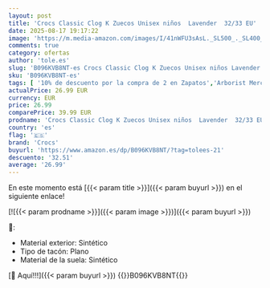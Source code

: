 ```yaml
---
layout: post
title: 'Crocs Classic Clog K Zuecos Unisex niños  Lavender  32/33 EU'
date: 2025-08-17 19:17:22
image: 'https://m.media-amazon.com/images/I/41nWFU3sAsL._SL500_._SL400_.jpg'
comments: true
category: ofertas
author: 'tole.es'
slug: 'B096KVB8NT-es Crocs Classic Clog K Zuecos Unisex niños Lavender 32/33 EU'
sku: 'B096KVB8NT-es'
tags: [ '10% de descuento por la compra de 2 en Zapatos','Arborist Merchandising Root','Compra 2, y obtén un 10% de descuento','Compra 2, y obtén un 10% de descuento_Shoes1','Crocs Shoes','Moda','Moda Niño','Self Service','Special Features Stores','Zapatos de niño','Zuecos y mules para niño','c8538d25-3af9-48d3-aeff-5f3ce5572a36_0','c8538d25-3af9-48d3-aeff-5f3ce5572a36_2001','c8538d25-3af9-48d3-aeff-5f3ce5572a36_6301','c8538d25-3af9-48d3-aeff-5f3ce5572a36_6501','crocs','zuecos','🇪🇸', ]
actualPrice: 26.99 EUR
currency: EUR
price: 26.99
comparePrice: 39.99 EUR
prodname: 'Crocs Classic Clog K Zuecos Unisex niños  Lavender  32/33 EU'
country: 'es'
flag: '🇪🇸'
brand: 'Crocs'
buyurl: 'https://www.amazon.es/dp/B096KVB8NT/?tag=tolees-21'
descuento: '32.51'
average: '26.99'
---
```


En este momento está [{{< param title >}}]({{< param buyurl >}}) en el siguiente enlace!

[![{{< param prodname >}}]({{< param image >}})]({{< param buyurl >}})

🔎:

- Material exterior: Sintético
- Tipo de tacón: Plano
- Material de la suela: Sintético

[🛒 Aquí!!!]({{< param buyurl >}})
{{<world>}}B096KVB8NT{{</world>}}
